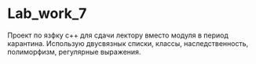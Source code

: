 # Lab_work_7
Проект по язфку с++ для сдачи лектору вместо модуля в период карантина.
Использую двусвязнык списки, классы, наследственность, полиморфизм, регулярные выражения.
